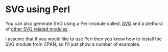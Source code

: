 # SVG using Perl

You can also generate SVG using a Perl module called, [SVG](https://metacpan.org/dist/SVG) and a plethora of [other SVG related modules](https://metacpan.org/search?size=20&q=svg).

I assume that if you would like to use Perl then you know how to install the SVG module from CPAN, so I'll just show a number of examples.


